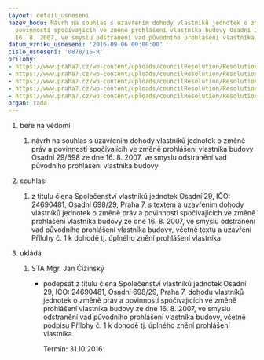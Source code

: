 ```yaml
---
layout: detail_usneseni
nazev_bodu: Návrh na souhlas s uzavřením dohody vlastníků jednotek o změně práv a
  povinností spočívajícíh ve změně prohlášení vlastníka budovy Osadní 29/698 ze dne
  16. 8. 2007, ve smyslu odstranění vad původního prohlášení vlastníka budovy
datum_vzniku_usneseni: '2016-09-06 00:00:00'
cislo_usneseni: '0878/16-R'
prilohy:
- https://www.praha7.cz/wp-content/uploads/councilResolution/Resolutions/28554/export/DZ_PVOsadni698~101115.docx
- https://www.praha7.cz/wp-content/uploads/councilResolution/Resolutions/28554/export/02_PVOsadni698~101114.pdf
- https://www.praha7.cz/wp-content/uploads/councilResolution/Resolutions/28554/export/03_PVOsadni698~101113.pdf
- https://www.praha7.cz/wp-content/uploads/councilResolution/Resolutions/28554/export/04_PVOsadni698~101112.pdf
- https://www.praha7.cz/wp-content/uploads/councilResolution/Resolutions/28554/export/export~297911.pdf
organ: rada
---
```

<ol id="urzList" class="urzList_view"><li id="" class="urzClass1"><span name="1">bere na vědomí</span><ol class="urzOlClass"><li style="text-align: left;" id="" class="urzClass2"><span><p>návrh na souhlas s uzavřením dohody vlastníků jednotek o změně práv a povinností spočívajícíh ve změně prohlášení vlastníka budovy Osadní 29/698 ze dne 16. 8. 2007, ve smyslu odstranění vad původního prohlášení vlastníka budovy</p></span></li></ol></li><li id="" class="urzClass1"><span name="26">souhlasí</span><ol class="urzOlClass"><li style="text-align: left;" id="" class="urzClass2"><span><p>z titulu člena Společenství vlastníků jednotek Osadní 29, IČO: 24690481, Osadní 698/29, Praha 7, s textem a uzavřením dohody vlastníků jednotek o změně práv a povinností spočívajících ve změně prohlášení vlastníka budovy ze dne 16. 8. 2007, ve smyslu odstranění vad původního prohlášení vlastníka budovy, včetně textu a uzavření Přílohy č. 1 k dohodě tj. úplného znění prohlášení vlastníka</p></span></li></ol></li><li class="urzClass1" id="urzUkoly"><span name="1">ukládá</span><ol class="urzOlClass"><li class="urzClass2"><span><p>STA Mgr. Jan Čižinský</p></span><ul class="urzUlClass"><li class="urzClass3"><span><p>podepsat z titulu člena Společenství vlastníků jednotek Osadní 29, IČO: 24690481, Osadní 698/29, Praha 7, dohodu vlastníků jednotek o změně práv a povinností spočívajících ve změně prohlášení vlastníka budovy ze dne 16. 8. 2007, ve smyslu odstranění vad původního prohlášení vlastníka budovy, včetně podpisu Přílohy č. 1 k dohodě tj. úplného znění prohlášení vlastníka</p></span><span class="urzUkolTermin">  Termín:&nbsp;31.10.2016</span></li></ul></li></ol></li></ol>